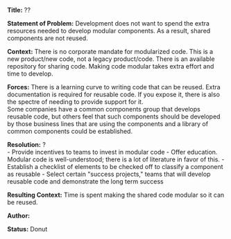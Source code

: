 **Title:** ??  

**Statement of Problem:** Development does not want to spend the extra resources needed to develop modular components. As a result, shared components are not reused.  

**Context:** 
There is no corporate mandate for modularized code.
This is a new product/new code, not a legacy product/code. 
There is an available repository for sharing code.
Making code modular takes extra effort and time to develop.

**Forces:**
There is a learning curve to writing code that can be reused.
Extra documentation is required for reusable code.
If you expose it, there is also the spectre of needing to provide support for it.  
Some companies have a common components group that develops reusable code, but others feel that such components should be developed by those business lines that are using the components and a library of common components could be established.

**Resolution:**  ?  
    - Provide incentives to teams to invest in modular code
    - Offer education. Modular code is well-understood; there is a lot of literature in favor of this. 
    - Establish a checklist of elements to be checked off to classify a component as reusable
    - Select certain "success projects," teams that will develop reusable code and demonstrate the long term success

**Resulting Context:** Time is spent making the shared code modular so it can be reused.  

**Author:**  

**Status:** Donut
